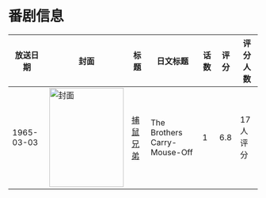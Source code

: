 # 番剧信息

|放送日期|封面|标题|日文标题|话数|评分|评分人数|
|---|---|---|---|---|---|---|
|1965-03-03|<img src="//lain.bgm.tv/pic/cover/c/6f/9c/263405_a0Tc6.jpg" alt="封面" style="width:150px;height:200px;object-fit:cover;">|[捕鼠兄弟](https://bangumi.tv/subject/263405)|The Brothers Carry-Mouse-Off|1|6.8|17人评分|
